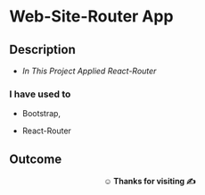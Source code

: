 # Web-Site-Router App

## Description

- *In This Project Applied React-Router*

### I have used to

- Bootstrap,

- React-Router

## Outcome

<!-- If you want to see details on this app, [You can visit Here](https://fire-blog-app-milestone.vercel.app/). -->

<!-- ![Project Snapshot](./src/assets/fireblogapp.gif) -->

**<p align="center">&#9786; Thanks for visiting &#9997;</p>**

